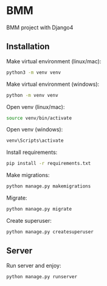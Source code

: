 
# BMM 

BMM project with Django4


## Installation

Make virtual environment (linux/mac):
```bash
python3 -m venv venv
```
Make virtual environment (windows):
```bash
python -m venv venv
```
Open venv (linux/mac):
```bash
source venv/bin/activate
```
Open venv (windows):
```bash
venv\Scripts\activate
```
Install requirements:
```bash
pip install -r requirements.txt
```
Make migrations:
```bash
python manage.py makemigrations
```
Migrate:
```bash
python manage.py migrate
```
Create superuser:
```bash
python manage.py createsuperuser
```

## Server
Run server and enjoy:
```bash
python manage.py runserver
```